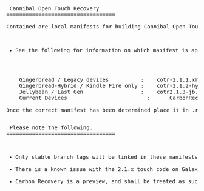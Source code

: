<pre> Cannibal Open Touch Recovery
==================================

Contained are local manifests for building Cannibal Open Touch Recovery.

<ul>
<li>See the following for information on which manifest is appropriate for your device.</li>
</ul>

	Gingerbread / Legacy devices          :    cotr-2.1.1.xml
	Gingerbread-Hybrid / Kindle Fire only :    cotr-2.1.2-hybrid.xml
	Jellybean / Last Gen                  :    cotr2.1.3-jb.xml
	Current Devices			      		    :	   CarbonRecovery-LP511.xml

Once the correct manifest has been determined place it in .repo/local_manifests/ within the appropriate Android build tree.

<pre> Please note the following.
==================================

<ul>
<li>Only stable branch tags will be linked in these manifests.</li>
<li>There is a known issue with the 2.1.x touch code on Galaxy S devices. The recovery functionality works properly but buttons and touch do not register; if building for a SGS device a reboot will be required to get out of the calibration routine before hard buttons respond.</li>
<li>Carbon Recovery is a preview, and shall be treated as such. We claim no responsibility if your device causes World War III.</li>
</li>

<ul>
